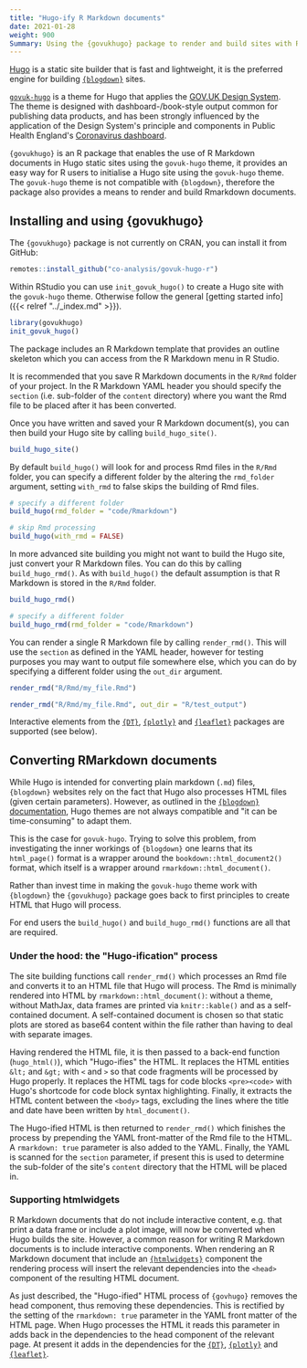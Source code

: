 ```yaml
---
title: "Hugo-ify R Markdown documents"
date: 2021-01-28
weight: 900
Summary: Using the {govukhugo} package to render and build sites with R Markdown documents
---
```


[Hugo](https://gohugo.io) is a static site builder that is fast and lightweight, it is the preferred engine for building [`{blogdown}`](https://cran.r-project.org/package=blogdown) sites.

[`govuk-hugo`](https://github.com/co-analysis/govuk-hugo) is a theme for Hugo that applies the [GOV.UK Design System](https://design-system.service.gov.uk/). The theme is designed with dashboard-/book-style output common for publishing data products, and has been strongly influenced by the application of the Design System's principle and components in Public Health England's [Coronavirus dashboard](https://coronavirus.data.gov.uk/).

`{govukhugo}` is an R package that enables the use of R Markdown documents in Hugo static sites using the `govuk-hugo` theme, it provides an easy way for R users to initialise a Hugo site using the `govuk-hugo` theme. The `govuk-hugo` theme is not compatible with `{blogdown}`, therefore the package also provides a means to render and build Rmarkdown documents.

## Installing and using {govukhugo}

The `{govukhugo}` package is not currently on CRAN, you can install it from GitHub:

```r
remotes::install_github("co-analysis/govuk-hugo-r")
```

Within RStudio you can use `init_govuk_hugo()` to create a Hugo site with the `govuk-hugo` theme. Otherwise follow the general [getting started info]({{< relref "../_index.md" >}}).

```r
library(govukhugo)
init_govuk_hugo()
```

The package includes an R Markdown template that provides an outline skeleton which you can access from the R Markdown menu in R Studio.

It is recommended that you save R Markdown documents in the `R/Rmd` folder of your project. In the R Markdown YAML header you should specify the `section` (i.e. sub-folder of the `content` directory) where you want the Rmd file to be placed after it has been converted.

Once you have written and saved your R Markdown document(s), you can then build your Hugo site by calling `build_hugo_site()`.

```r
build_hugo_site()
```

By default `build_hugo()` will look for and process Rmd files in the `R/Rmd` folder, you can specify a different folder by the altering the `rmd_folder` argument, setting `with_rmd` to false skips the building of Rmd files.

```r
# specify a different folder
build_hugo(rmd_folder = "code/Rmarkdown")

# skip Rmd processing
build_hugo(with_rmd = FALSE)
```

In more advanced site building you might not want to build the Hugo site, just convert your R Markdown files. You can do this by calling `build_hugo_rmd()`. As with `build_hugo()` the default assumption is that R Markdown is stored in the `R/Rmd` folder.

```r
build_hugo_rmd()

# specify a different folder
build_hugo_rmd(rmd_folder = "code/Rmarkdown")
```

You can render a single R Markdown file by calling `render_rmd()`. This will use the `section` as defined in the YAML header, however for testing purposes you may want to output file somewhere else, which you can do by specifying a different folder using the `out_dir` argument.

```r
render_rmd("R/Rmd/my_file.Rmd")

render_rmd("R/Rmd/my_file.Rmd", out_dir = "R/test_output")
```

Interactive elements from the [`{DT}`](https://rstudio.github.io/DT/), [`{plotly}`](https://plot.ly/r/) and  [`{leaflet}`](https://rstudio.github.io/leaflet/) packages are supported (see below).

## Converting RMarkdown documents

While Hugo is intended for converting plain markdown (`.md`) files, `{blogdown}` websites rely on the fact that Hugo also processes HTML files (given certain parameters). However, as outlined in the [`{blogdown}` documentation](https://bookdown.org/yihui/blogdown/other-themes.html), Hugo themes are not always compatible and "it can be time-consuming" to adapt them.

This is the case for `govuk-hugo`. Trying to solve this problem, from investigating the inner workings of `{blogdown}` one learns that its `html_page()` format is a wrapper around the `bookdown::html_document2()` format, which itself is a wrapper around `rmarkdown::html_document()`.

Rather than invest time in making the `govuk-hugo` theme work with `{blogdown}` the `{govukhugo}` package goes back to first principles to create HTML that Hugo will process.

For end users the `build_hugo()` and `build_hugo_rmd()` functions are all that are required.

### Under the hood: the "Hugo-ification" process
The site building functions call `render_rmd()` which processes an Rmd file and converts it to an HTML file that Hugo will process. The Rmd is minimally rendered into HTML by `rmarkdown::html_document()`: without a theme, without MathJax, data frames are printed via `knitr::kable()` and as a self-contained document. A self-contained document is chosen so that static plots are stored as base64 content within the file rather than having to deal with separate images.

Having rendered the HTML file, it is then passed to a back-end function (`hugo_html()`), which "Hugo-ifies" the HTML. It replaces the HTML entities `&lt;` and `&gt;` with `<` and `>` so that code fragments will be processed by Hugo properly. It replaces the HTML tags for code blocks `<pre><code>` with Hugo's shortcode for code block syntax highlighting. Finally, it extracts the HTML content between the `<body>` tags, excluding the lines where the title and date have been written by `html_document()`.

The Hugo-ified HTML is then returned to `render_rmd()` which finishes the process by prepending the YAML front-matter of the Rmd file to the HTML. A `rmarkdown: true` parameter is also added to the YAML. Finally, the YAML is scanned for the `section` parameter, if present this is used to determine the sub-folder of the site's `content` directory that the HTML will be placed in.

### Supporting htmlwidgets
R Markdown documents that do not include interactive content, e.g. that print a data frame or include a plot image, will now be converted when Hugo builds the site. However, a common reason for writing R Markdown documents is to include interactive components. When rendering an R Markdown document that include an [`{htmlwidgets}`](http://www.htmlwidgets.org/) component the rendering process will insert the relevant dependencies into the `<head>` component of the resulting HTML document.

As just described, the "Hugo-ified" HTML process of `{govhugo}` removes the head component, thus removing these dependencies. This is rectified by the setting of the `rmarkdown: true` parameter in the YAML front matter of the HTML page. When Hugo processes the HTML it reads this parameter in adds back in the dependencies to the head component of the relevant page. At present it adds in the dependencies for the [`{DT}`](https://rstudio.github.io/DT/), [`{plotly}`](https://plot.ly/r/) and  [`{leaflet}`](https://rstudio.github.io/leaflet/).

